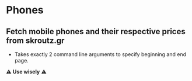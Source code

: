 # Phones

## Fetch mobile phones and their respective prices from skroutz.gr
- Takes exactly 2 command line arguments to specify beginning and end page.




⚠️ **Use wisely** ⚠️
